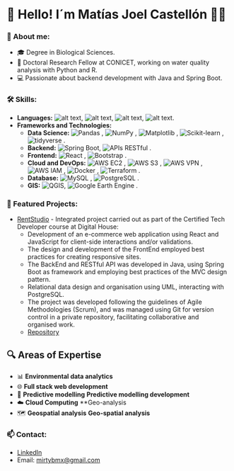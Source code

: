# 👋 Hello! I´m Matías Joel Castellón 👨‍💻

### 🌱 About me:
- 🎓 Degree in Biological Sciences.
- 🔬 Doctoral Research Fellow at CONICET, working on water quality analysis with Python and R.
- 💻 Passionate about backend development with Java and Spring Boot.

### 🛠️ Skills:
- **Languages:** ![alt text](https://img.shields.io/badge/Python-3776AB?style=flat&logo=python&logoColor=white), ![alt text](https://img.shields.io/badge/Java-ED8B00?style=flat&logo=oracle&logoColor=white), ![alt text](https://img.shields.io/badge/JavaScript-F7DF1E?style=flat&logo=javascript&logoColor=black), ![alt text](https://img.shields.io/badge/R-276DC3?style=flat&logo=r&logoColor=white).
- **Frameworks and Technologies:** 
  - **Data Science:** ![Pandas](https://img.shields.io/badge/Pandas-150458?style=flat&logo=pandas&logoColor=white)
, ![NumPy](https://img.shields.io/badge/NumPy-013243?style=flat&logo=numpy&logoColor=white)
, ![Matplotlib](https://img.shields.io/badge/Matplotlib-3776AB?style=flat&logo=matplotlib&logoColor=white)
, ![Scikit-learn](https://img.shields.io/badge/Scikit--learn-F7931E?style=flat&logo=scikit-learn&logoColor=white)
, ![tidyverse](https://img.shields.io/badge/tidyverse-1A162D?style=flat&logo=tidyverse&logoColor=white)
.
  - **Backend:** ![Spring Boot](https://img.shields.io/badge/Spring_Boot-6DB33F?style=flat&logo=spring-boot&logoColor=white), ![APIs RESTful](https://img.shields.io/badge/APIs_RESTful-FF6F00?style=flat&logo=api&logoColor=white)
.
  - **Frontend:** ![React](https://img.shields.io/badge/React-61DAFB?style=flat&logo=react&logoColor=black)
, ![Bootstrap](https://img.shields.io/badge/Bootstrap-7952B3?style=flat&logo=bootstrap&logoColor=white)
.
  - **Cloud and DevOps:** ![AWS EC2](https://img.shields.io/badge/AWS_EC2-FF9900?style=flat&logo=amazon-ec2&logoColor=white)
, ![AWS S3](https://img.shields.io/badge/AWS_S3-569A31?style=flat&logo=amazon-s3&logoColor=white)
, ![AWS VPN](https://img.shields.io/badge/AWS_VPN-232F3E?style=flat&logo=amazon-aws&logoColor=white)
, ![AWS IAM](https://img.shields.io/badge/AWS_IAM-FF4F8B?style=flat&logo=amazon-iam&logoColor=white)
, ![Docker](https://img.shields.io/badge/Docker-2496ED?style=flat&logo=docker&logoColor=white)
, ![Terraform](https://img.shields.io/badge/Terraform-623CE4?style=flat&logo=terraform&logoColor=white)
.
  - **Database:** ![MySQL](https://img.shields.io/badge/MySQL-4479A1?style=flat&logo=mysql&logoColor=white)
, ![PostgreSQL](https://img.shields.io/badge/PostgreSQL-336791?style=flat&logo=postgresql&logoColor=white)
.
  - **GIS:** ![QGIS](https://img.shields.io/badge/QGIS-3A6F8F?style=flat&logo=qgis&logoColor=white), ![Google Earth Engine](https://img.shields.io/badge/Google_Earth_Engine-34A853?style=flat&logo=google-earth&logoColor=white)
.
 
### 📌 Featured Projects:
- [RentStudio](https://rentstudio.jackmoon.dev/) - Integrated project carried out as part of the Certified Tech Developer course at Digital House:
  - Development of an e-commerce web application using React and JavaScript for client-side interactions and/or validations.
  - The design and development of the FrontEnd employed best practices for creating responsive sites.
  - The BackEnd and RESTful API was developed in Java, using Spring Boot as framework and employing best practices of the MVC design pattern.
  - Relational data design and organisation using UML, interacting with PostgreSQL.
  - The project was developed following the guidelines of Agile Methodologies (Scrum), and was managed using Git for version control in a private repository, facilitating collaborative and organised work.
  - [Repository](https://github.com/RentStudioDH) 

## 🔍 Areas of Expertise

- 📊 **Environmental data analytics**
- 🌐 **Full stack web development**
- 🤖 **Predictive modelling** **Predictive modelling development**
- ☁️ **Cloud Computing** **Geo-analysis
- 🗺️ **Geospatial analysis** **Geo-spatial analysis**

### 📫 Contact:
- [LinkedIn](www.linkedin.com/in/matias-castellon)
- Email: mirtybmx@gmail.com

